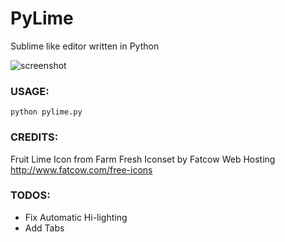 PyLime
======

Sublime like editor written in Python


![screenshot](https://cloud.githubusercontent.com/assets/3676827/6016490/977a2916-abbd-11e4-94b2-f6b7d17d7cda.jpg)


### USAGE:

```python pylime.py```


### CREDITS:

Fruit Lime Icon from Farm Fresh Iconset by Fatcow Web Hosting
http://www.fatcow.com/free-icons


### TODOS:

- Fix Automatic Hi-lighting
- Add Tabs
